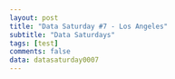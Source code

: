 ```yaml
---
layout: post
title: "Data Saturday #7 - Los Angeles"
subtitle: "Data Saturdays"
tags: [test]
comments: false
data: datasaturday0007
---
```

